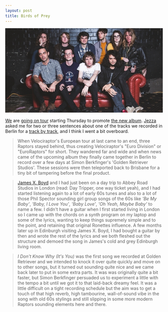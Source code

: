```yaml
---
layout: post
title: Birds of Prey
---
```


![raptors couch](public/img/raptors-couch.jpg)

[We](https://www.facebook.com/velociraptorband) are [going on tour](http://www.fasterlouder.com.au/news/39958/Velociraptor-release-new-single-Sneakers-announce-tour) starting Thursday to promote [the new album](http://www.couriermail.com.au/entertainment/music/album-reviews-velociraptor-chrissie-hynde-fozzy-gabriel-faure-livingstone-daisies-king-creosote-lawrence-english/story-fnihmead-1227026011032?nk=d78cac55afef59868ac1c47feaf8dd77). [Jezza](https://twitter.com/SegaDreamboat) asked me for two or three sentences about one of the tracks we recorded in Berlin for a [track by track](http://www.tonedeaf.com.au/416420/track-track-velociraptor-velociraptor.htm), and I think I went a bit overboard.

>When Velociraptor's European tour at last came to an end, three Raptors stayed behind, thus creating Velociraptor's "Euro Division" or "EuroRaptors" for short. They wandered far and wide and when news came of the upcoming album they finally came together in Berlin to record over a few days at Simon Berkfinger's 'Golden Retriever Studios'. These sessions were then teleported back to Brisbane for a tiny bit of tampering before the final product.

>[James X. Boyd](https://twitter.com/jamesxboyd) and I had just been on a day trip to Abbey Road Studios in London (read: Day Tripper, one way ticket yeah), and I had started listening again to a lot of early 60s tunes and also to a lot of those Phil Spector sounding girl group songs of the 60s like *'Be My Baby'*, *'Baby, I Love You'*, *'Baby Love'*, *'Oh Yeah, Maybe Baby'* to name a few. I didn't have a guitar when I first started living in London so I came up with the chords on a synth program on my laptop and some of the lyrics, wanting to keep things supremely simple and to the point, and retaining that original Ronettes influence. A few months later up in Edinburgh visiting James X. Boyd, I had bought a guitar by then and wrote the rest of the lyrics and we both fleshed out the structure and demoed the song in James's cold and grey Edinburgh living room.

>*I Don't Know Why (It's You)* was the first song we recorded at Golden Retriever and we intended to knock it over quite quickly and move on to other songs, but it turned out sounding quite nice and we came back later to put in some extra parts. It was was originally quite a bit faster, but Simon Berkfinger persuaded us to experiment a little with the tempo a bit until we got it to that laid-back dreamy feel. It was a little difficult on a tight recording schedule but the aim was to get a touch of that high reverb, high tambourine, wall-of-sound vibe in the song with old 60s stylings and still slipping in some more modern Raptors sounding elements here and there.
